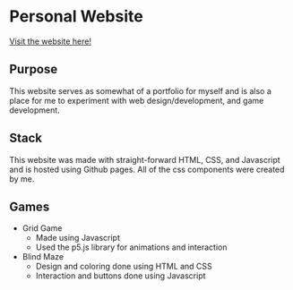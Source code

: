 # Personal Website
[Visit the website here!](http://terryclawong.com/)

## Purpose
This website serves as somewhat of a portfolio for myself and is also a place for me to experiment with web design/development, and game development.

## Stack
This website was made with straight-forward HTML, CSS, and Javascript and is hosted using Github pages. All of the css components were created by me.

## Games
* Grid Game
  * Made using Javascript 
  * Used the p5.js library for animations and interaction
* Blind Maze
  * Design and coloring done using HTML and CSS
  * Interaction and buttons done using Javascript
 
